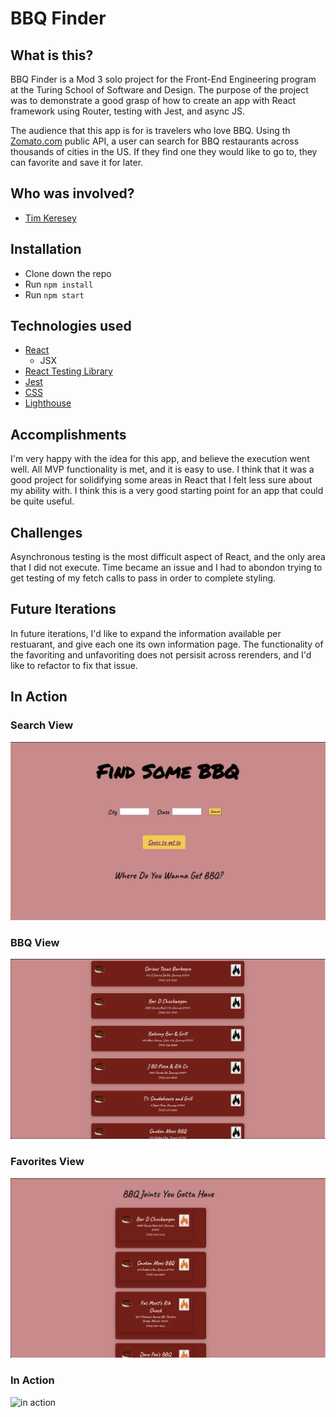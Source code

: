 # BBQ Finder

## What is this?

BBQ Finder is a Mod 3 solo project for the Front-End Engineering program at the Turing School of Software and Design. The purpose of the project was to demonstrate a good grasp of how to create an app with React framework using Router, testing with Jest, and async JS.

The audience that this app is for is travelers who love BBQ. Using th [Zomato.com](https://developers.zomato.com/documentation#!/common/cuisines) public API, a user can search for BBQ restaurants across thousands of cities in the US. If they find one they would like to go to, they can favorite and save it for later.

## Who was involved?

- [Tim Keresey](https://github.com/timkeresey)

## Installation

- Clone down the repo
- Run `npm install`
- Run `npm start`

## Technologies used

- [React](https://reactjs.org/)
  - JSX
- [React Testing Library](https://testing-library.com/docs/react-testing-library/intro)
- [Jest](https://jestjs.io/)
- [CSS](https://en.wikipedia.org/wiki/CSS)
- [Lighthouse](https://developers.google.com/web/tools/lighthouse)

## Accomplishments

I'm very happy with the idea for this app, and believe the execution went well. All MVP functionality is met, and it is easy to use. I think that it was a good project for solidifying some areas in React that I felt less sure about my ability with. I think this is a very good starting point for an app that could be quite useful.

## Challenges

Asynchronous testing is the most difficult aspect of React, and the only area that I did not execute. Time became an issue and I had to abondon trying to get testing of my fetch calls to pass in order to complete styling.

## Future Iterations

In future iterations, I'd like to expand the information available per restuarant, and give each one its own information page. The functionality of the favoriting and unfavoriting does not persisit across rerenders, and I'd like to refactor to fix that issue.

## In Action

### Search View
![search view](/src/images/search-view.png)

### BBQ View
![bbq view](/src/images/bbq-view.png)

### Favorites View
![favorite view](/src/images/fav-view.png)

### In Action

![in action](https://media.giphy.com/media/OnTSxGky6PNWSM2NIN/giphy.gif)
